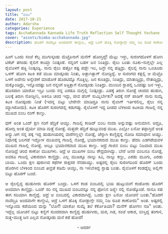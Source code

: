 ```yaml
---
layout: post
title: "ಬಿಂಬ"
date: 2017-10-21
author: Adarsha
categories: Experience
tags: AcchaKannada Kannada Life Truth Reflection Self Thought Yochane
cover: "assets/bimba-acchakannada.jpg"
description: ಹೊರಗೆ ನಾವೆಲ್ರೂ ಅಂದವಾಗೇ ಕಾಣ್ತೀವಿ, ಆದ್ರೆ ಒಳಗೆ ಹೊಕ್ಕಿ ನೋಡ್ದಾಗ್ಲೇ ನಮ್ಮ ನಿಜ ರೂಪ ಕಾಣೋದh
---
```


<p align ="justify">ಹಿಂಗೆ ಒಂದು ಸಂಜೆ ಕೆಲ್ಸ ಮುಗುಸ್ಕಂಡು ಮೆಟ್ರೊನಾಗೆ ಮನೆಗ್ ಹೋಗ್ತಿದ್ದೆ! ಮೆಟ್ಲು ಇಳ್ದು, ಸುರಂಗದೊಳಗೆ ಹೋಗಿ ಟಿಕೆಟ್ ತಗಂಡು ರೈಲಿಗೆ ಕಾಯ್ತಾ ನಿಂತ್ಕಂಡೆ. ನನ್ನಂಗೆ ಬಹಳ ಜನ ನಿಂತಿದ್ರು. ರೈಲು ಬಂತು ನೂಕು-ನುಗ್ಲಲ್ಲೇ ಎಲ್ಲ ರೈಲೊಳಗೆ ಹತ್ತಿ ನಿಂತ್ಕಂಡ್ವಿ. ನಾನು ರೈಲು ಹತ್ತೋ ಕಷ್ಟ ಪಡ್ಲೇ ಇಲ, ಜನ್ರೇ ನನ್ನ ಹತ್ಸಿದ್ರು. ರೈಲಲ್ಲಿ ನಾನು ಒಂಚೂರು ಒಳಗ್ ಹೋಗಿ ಕಿಟಕಿ ಕಡೆ ಮುಖ ಮಾಡ್ಕಂಡು ನಿಂತು, ಅತ್ಲಾಗಿತ್ಲಾಗ್ ನೋಡ್ತಿದ್ದೆ. ಆ ಸುರಂಗದ ಕತ್ಲಲ್ಲಿ ಆ ಮೆಟ್ರೊ ಒಳಗೆ ಅದೇನು ಅನ್ವೇಶಣೆ ಮಾಡೋಕೆ ಹೊರಟಿದ್ನೊ ಗೊತ್ತಿಲ್ಲ. ಜನ ಕುಂತಿದ್ರು, ನಿಂತಿದ್ರು, ಮಾತಾಡ್ತಿದ್ರು, ನೇತಾಡ್ತಿದ್ರು, ಮಕ್ಕೊಂಡಿದ್ರು, ಇನ್ನೊಂದಷ್ಟು ಜನ ನನ್ನಂಗೆ ಅತ್ತಿತ್ಲಾಗೆ ನೋಡ್ಕಂಡು ನಿಂತಿದ್ರು. ಮುಂದಿನ ಸ್ಟಾಪಲ್ಲಿ ಒಂದಷ್ಟು ಜನ ಇಳ್ದು, ಹೊಸದಾಗಿ ಯಾರೋ ಇಬ್ರು ಬಂದು ನನ್ನ ಎರಡೂ ಮಗ್ಲಲ್ಲಿ ನಿಂತ್ಕಂಡ್ರು. ಎಡಕ್ಕೆ ತಿರುಗಿ ನೋಡ್ದೆ ಚಂದದ ಹುಡುಗಿ, ಬಲಕ್ಕೆ ತಿರುಗಿ ನೋಡ್ತೀನಿ, ಅಕಿನೂ ಚಂದ ಇದ್ಳು, ಜೀವ ಹೆಂಗ್ ಸುಮ್ನಿರ್ಬೇಕು? ಅದಕ್ಕೆ ನನ್ ಪಾಡಿಗ್ ನಾನು ಸುಮ್ನೆ ಕಿಟಕಿ ನೋಡ್ಕಂಡು ನಿಂತೆ (ಇದನ್ನ ಬಿಟ್ಟು ಬೇರೇನೇ ಮಾಡಿದ್ರೂ ನಾನು ರೈಲಾಗ್ ಇರ್ತಿರಲಿಲ್ಲ, ರೈಲು ನನ್ನ ಮ್ಯಾಗಿರೋದು). ಕಿಟಕಿ ಹೊರಗೆ ಸುರಂಗದಲ್ಲಿ ಕಡುಗಪ್ಪು. ರೈಲೊಳಗೆ ಇದ್ದ ದೀಪದ ಬೆಳಕಿಂದ ಕಿಟಕಿಯ ಗಾಜಲ್ಲಿ ನನ್ನ ಮುಖದ ಬಿಂಬ ನಂಗ್ ಕಾಣ್ತು.</p>

<p align ="justify">ಧಗ್ ಅಂತ ಒಂದ್ ಕ್ಷಣ ನಂಗೆ ಹೆದ್ರಿಕೆ ಆಯ್ತು. ಗಾಜಲ್ಲಿ ಕಂಡಿದ್ ಬಿಂಬ ನಂದಾ ಅನ್ನುವಷ್ಟು ಅನುಮಾನ. ಆದ್ರೂ, ಹೋಗ್ಲಿ ಅಂತ ಧೈರ್ಯ ಮಾಡಿ ಮತ್ತೆ ನೋಡ್ದೆ. ಮತ್ತದೇ ಹೆದ್ರಿಕೆ ಹುಟ್ಸುವಂಥ ಮುಖ. ಎಲ್ಲೋ ಏನೋ ತಪ್ಪಾಗ್ತಿದೆ ಅಂತ ಅನ್ಸ್ತು.ಆಗ ನನ್ನ ಪಕ್ಕ ಇದ್ದ ಹುಡುಗಿಯರನ್ನ ವಾರೆಗಣ್ಣಲ್ಲೇ ನೋಡ್ದೆ, ಚೆನ್ನಾಗಿ ಕಾಣ್ತಿದ್ದನ್ನ ನೋಡಿ ಸಮಾಧಾನ ಆಯ್ತು. ನಿಧಾನಕ್ಕೆ ಬಲಗಡೆ ಇದ್ದೋಳ ಮುಖವನ್ನ ಗಾಜಲ್ಲಿ ನೋಡ್ದೆ, ಭಯಾನಕವಾದ ಮುಖ ಕಾಣ್ತು. ಹೆದರಿ ಎಡಗಡೆಯವಳ ಮುಖವ ಗಾಜಲ್ಲಿ ನೋಡ್ದೆ. ಅಲ್ಲೂ ಭಯಾನಕವಾದ ಮುಖ ಕಾಣ್ತು. ಆದ್ರೆ ಗಾಜಿನ ಬಿಂಬ ಬಿಟ್ಟು ನಿಜವಾದ ಮುಖ ನೋಡಿದ್ರೆ ಚಂದ ಕಾಣೋ ಮುಖಗಳು. ಆದ್ರೆ ಆ ಮುಖಗಳ ಬಿಂಬ ರೌದ್ರವಾಗಿದ್ವು. ಬೇರೆ ಜನರ ಬಿಂಬನೂ ನೋಡ್ದೆ, ಅವರೂ ಗಾಜಲ್ಲಿ ವಿಕಾರವಾಗಿ ಕಾಣ್ತಿದ್ರು. ಎಲ್ಲ ಮುಖಕ್ಕೂ ನಾಲ್ಕು ಕಿವಿ, ನಾಲ್ಕು ಕಣ್ಣು, ಎರಡು ಮೂಗು, ಎರಡು ಬಾಯಿ. ಒಂದು ಕ್ಷಣ ಪುರಾಣದ ಕಥೆಗಳ ರಾಕ್ಷಸರ ನೆನಪಾಯ್ತು. ಅಷ್ಟರಲ್ಲಿ ರೈಲು ಸುರಂಗದಿಂದ ಹೊರಗ್ ಬಂದು ಹೊರಗಿನ ಬೆಳಕಿಂದ ಬಿಂಬದ ತೀವ್ರತೆ ಕಡಿಮೆ ಆಯ್ತು, ನಾ ಇಳಿಬೇಕಿದ್ದ ಸ್ಟಾಪು ಬಂತು. ರೈಲೊಳಗೆ ಕಂಡದ್ನೆಲ್ಲ ಅಲ್ಲಿಗೇ ಬಿಟ್ಟು ಹೊರಗ್ ಬಂದೆ.</p>

<p align ="justify">ಆ ರೈಲಲ್ಲಿದ್ದ ಹುಡುಗೀರು ಹೊರಗ್ ಬಂದ್ರು. ಒಳಗೆ ಕಂಡ ಬಿಂಬದಲ್ಲಿ ಭಯ ಹುಟ್ಸುವಂಗೆ ಕಂಡೋರು ಹೊರಗೆ ಅಂದವಾಗಿ ಕಾಣ್ತಿದ್ರು. ಒಂದ್ ಸರಿ ನನ್ನ ಮುಖದ ಬಿಂಬವನ್ನೂ ನನ್ನ ಫೋನಿನ ಡಿಸ್ಪ್ಲೇ ನಲ್ಲಿ ನೋಡ್ಕೊಂಡೆ. ನಾನೂ ಸಹ ಈಗ ಸರಿಯಾಗಿ ಕಾಣ್ತಿದ್ದೆ. ಆದ್ರೆ ಆ ಬಿಂಬದಲ್ಲಿ ವಿಕಾರವಾಗಿದ್ದೆ. ಒಂದು ಕ್ಷಣ ಏನೋ ಯೋಚನೆ ಬಂತು."ಹೊರಗೆ ನಾವೆಲ್ರೂ ಅಂದವಾಗೇ ಕಾಣ್ತೀವಿ, ಆದ್ರೆ ಒಳಗೆ ಹೊಕ್ಕಿ ನೋಡ್ದಾಗ್ಲೇ ನಮ್ಮ ನಿಜ ರೂಪ ಕಾಣೋದು" ಅಂತ.
ಅಷ್ಟರಲ್ಲಿ ಇನ್ನೊಂದು ಕಡೆಯಿಂದ ಮನ್ಸು "ಲೋ!! ಯಾಕೋ ಸುಮ್ನೆ ತಲೆ ಕೆರ್ಕೊತಿಯಾ? ಮನೆಗ್ ಹೋಗಣ ನಡಿ" ಅಂತು. ಇದ್ದೆಲ್ಲ ಯೋಚನೆ ಬಿಟ್ಟು ಕಣ್ಣಿಗೆ ಸುಂದರವಾಗಿ ಕಾಣ್ತಿದ್ದ ಹುಡುಗೀರು, ಮರ, ಗಿಡ, ಸಂಜೆ ಆಕಾಶ, ಬೀಸ್ತಿದ್ದ ತಂಗಾಳಿ, ಸುತ್ತ-ಮುತ್ತ ಜನ ಎಲ್ಲವ ನೋಡ್ಕಂಡು ಮನೆ ಕಡೆ ಹೋದೆ!</p>

<p align="center">- ಆದರ್ಶ</p>
